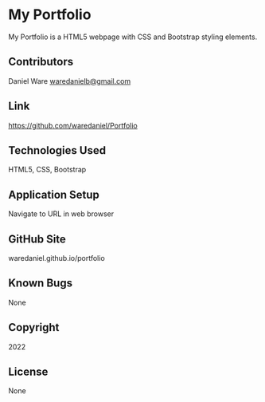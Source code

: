 # My Portfolio

My Portfolio is a HTML5 webpage with CSS and Bootstrap styling elements.

## Contributors

Daniel Ware <waredanielb@gmail.com>

## Link
https://github.com/waredaniel/Portfolio

## Technologies Used
HTML5, CSS, Bootstrap

## Application Setup
Navigate to URL in web browser

## GitHub Site
waredaniel.github.io/portfolio

## Known Bugs
None

## Copyright 
2022

## License
None